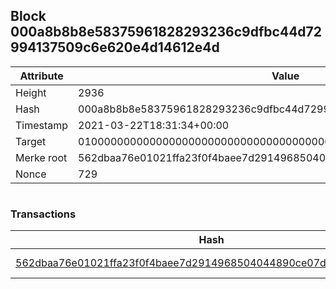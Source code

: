 ## Block 000a8b8b8e58375961828293236c9dfbc44d72994137509c6e620e4d14612e4d

Attribute | Value
--- | ---
Height | 2936
Hash | 000a8b8b8e58375961828293236c9dfbc44d72994137509c6e620e4d14612e4d
Timestamp | 2021-03-22T18:31:34+00:00
Target | 0100000000000000000000000000000000000000000000000000000000000000
Merke root | 562dbaa76e01021ffa23f0f4baee7d2914968504044890ce07dae311778b9a87
Nonce | 729

```

```

### Transactions

Hash | Amount
--- | ---
[562dbaa76e01021ffa23f0f4baee7d2914968504044890ce07dae311778b9a87](562dbaa76e01021ffa23f0f4baee7d2914968504044890ce07dae311778b9a87.md) | 10.00000000 SKEPTI 
